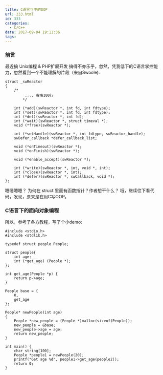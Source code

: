 ```yaml
---
title: C语言当中的OOP
url: 333.html
id: 333
categories:
  - C/C++
date: 2017-09-04 19:11:36
tags:
---
```


### 前言

最近搞 Unix编程 & PHP扩展开发 搞得不亦乐乎，忽然，凭我低下的C语言掌控能力，忽然看到一个不能理解的片段（来自Swoole):

    struct _swReactor
    {
        /*
             .... 省略100行
            */
    
        int (*add)(swReactor *, int fd, int fdtype);
        int (*set)(swReactor *, int fd, int fdtype);
        int (*del)(swReactor *, int fd);
        int (*wait)(swReactor *, struct timeval *);
        void (*free)(swReactor *);
    
        int (*setHandle)(swReactor *, int fdtype, swReactor_handle);
        swDefer_callback *defer_callback_list;
    
        void (*onTimeout)(swReactor *);
        void (*onFinish)(swReactor *);
    
        void (*enable_accept)(swReactor *);
    
        int (*write)(swReactor *, int, void *, int);
        int (*close)(swReactor *, int);
        int (*defer)(swReactor *, swCallback, void *);
    };
    

嗯嗯嗯嗯？ 为何在 struct 里面有函数指针？作者想干什么？ 哦，继续往下看代码，发现，原来是在用C写OOP。

<!--more-->

### C语言下的面向对象编程

所以，参考了各方教程，写了个小demo:

    #include <stdio.h>
    #include <stdlib.h>
    
    typedef struct people People;
    
    struct people{
        int age;
        int (*get_age) (People *);
    };
    
    int get_age(People *p) {
        return p->age;
    }
    
    People base = {
        0,
        get_age
    };
    
    People* newPeople(int age)
    {
        People *new_people = (People *)malloc(sizeof(People));
        new_people = &base;
        new_people->age = age;
        return new_people;
    }
    
    int main() {
        char string[100];
        People *people1 = newPeople(20);
        printf("Get age %d", people1->get_age(people2));
        return 0;
    }
